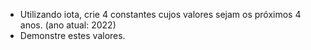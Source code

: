 - Utilizando iota, crie 4 constantes cujos valores sejam os próximos 4 anos. (ano atual: 2022)
- Demonstre estes valores.